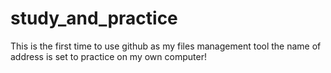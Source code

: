 # study_and_practice
This is the first time to use github as my files management tool 
the name of address is set to practice on my own computer!
